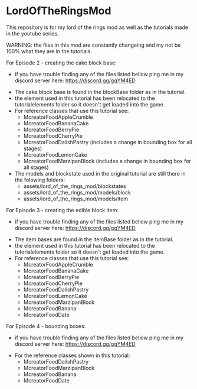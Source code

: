 # LordOfTheRingsMod

This repository is for my lord of the rings mod as well as the tutorials made in the youtube series.

WARNING: the files in this mod are constantly changeing and my not be 100% what they are in the tutorials.

For Episode 2 - creating the cake block base:
- if you have trouble finding any of the files listed bellow ping me in my discord server here: https://discord.gg/gqYM4ED
* The cake block base is found in the blockBase folder as in the tutorial.
* the element used in this tutorial has been relocated to the tutorialelements folder so it doesn't get loaded into the game.
* For reference classes that use this tutorial see:
  * McreatorFoodAppleCrumble
  * McreatorFoodBananaCake
  * McreatorFoodBerryPie
  * McreatorFoodCherryPie
  * McreatorFoodDalishPastry (includes a change in bounding box for all stages)
  * McreatorFoodLemonCake
  * McreatorFoodMarzipanBlock (includes a change in bounding box for all stages)
* The models and blockstate used in the original tutorial are still there in the folowing folders:
  * assets/lord_of_the_rings_mod/blockstates
  * assets/lord_of_the_rings_mod/models/block
  * assets/lord_of_the_rings_mod/models/item
  
For Episode 3 - creating the edible block item:
- if you have trouble finding any of the files listed bellow ping me in my discord server here: https://discord.gg/gqYM4ED
* The item bases are found in the itemBase folder as in the tutorial.
* the element used in this tutorial has been relocated to the tutorialelements folder so it doesn't get loaded into the game.
* For reference classes that use this tutorial see:
  * McreatorFoodAppleCrumble
  * McreatorFoodBananaCake
  * McreatorFoodBerryPie
  * McreatorFoodCherryPie
  * McreatorFoodDalishPastry
  * McreatorFoodLemonCake
  * McreatorFoodMarzipanBlock
  * McreatorFoodBanana
  * McreatorFoodDate
  
For Episode 4 - bounding boxes:
- if you have trouble finding any of the files listed bellow ping me in my discord server here: https://discord.gg/gqYM4ED
* For the reference classes shown in this tutorial:
  * McreatorFoodDalishPastry
  * McreatorFoodMarzipanBlock
  * McreatorFoodBanana
  * McreatorFoodDate
